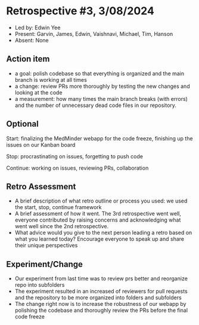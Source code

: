 # Retrospective #3, 3/08/2024 

* Led by: Edwin Yee
* Present: Garvin, James, Edwin, Vaishnavi, Michael, Tim, Hanson
* Absent: None

## Action item

* a goal: polish codebase so that everything is organized and the main branch is working at all times
* a change: review PRs more thoroughly by testing the new changes and looking at the code 
* a measurement: how many times the main branch breaks (with errors) and the number of unnecessary dead code files in our repository.

## Optional

Start: finalizing the MedMinder webapp for the code freeze, finishing up the issues on our Kanban board

Stop: procrastinating on issues, forgetting to push code

Continue: working on issues, reviewing PRs, collaboration  

## Retro Assessment

* A brief description of what retro outline or process you used: we used the start, stop, continue framework
* A brief assessment of how it went. The 3rd retrospective went well, everyone contributed by raising concerns and acknowledging what went well since the 2nd retrospective.
* What advice would you give to the next person leading a retro based on what you learned today? Encourage everyone to speak up and share their unique perspectives

## Experiment/Change
* Our experiment from last time was to review prs better and reorganize repo into subfolders
* The experiment resulted in an increased of reviewers for pull requests and the repository to be more organized into folders and subfolders
* The change right now is to increase the robustness of our webapp by polishing the codebase and thoroughly review the PRs before the final code freeze
